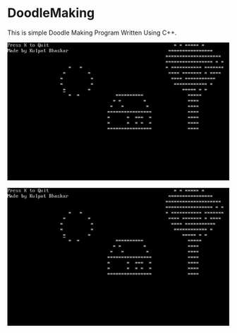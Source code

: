 # DoodleMaking

This is simple Doodle Making Program Written Using C++.

![screenshot](https://github.com/kulpatbhaskar/DoodleMaking/blob/master/screenshot_1.jpg)


![screenshot](https://github.com/kulpatbhaskar/DoodleMaking/blob/master/screenshot_1.jpg)
